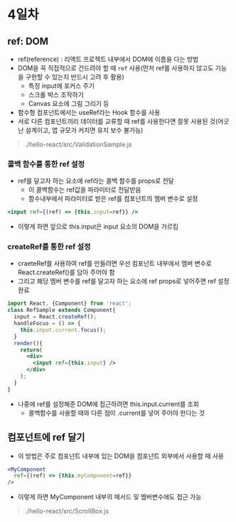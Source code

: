 # 4일차

## ref: DOM
- ref(reference) : 리액트 프로젝트 내부에서 DOM에 이름을 다는 방법
- DOM을 꼭 직접적으로 건드려야 할 때 `ref` 사용(먼저 ref를 사용하지 않고도 기능을 구현할 수 있는지 반드시 고려 후 활용)
  + 특정 input에 포커스 주기
  + 스크롤 박스 조작하기
  + Canvas 요소에 그림 그리기 등
- 함수형 컴포넌트에서는 useRef라는 Hook 함수를 사용
- 서로 다른 컴포넌트끼리 데이터를 교류할 때 ref를 사용한다면 잘못 사용된 것(어긋난 설계이고, 앱 규모가 커지면 유지 보수 불가능)
> ./hello-react/src/ValidationSample.js

### 콜백 함수를 통한 ref 설정
- ref를 달고자 하는 요소에 ref라는 콜백 함수를 props로 전달
  + 이 콜백함수는 ref값을 파라미터로 전달받음
  + 함수내부에서 파라미터로 받은 ref를 컴포넌트의 멤버 변수로 설정
```jsx
<input ref={(ref) => {this.input=ref}} />
```
- 이렇게 하면 앞으로 this.input은 input 요소의 DOM을 가르킴

### createRef를 통한 ref 설정
- craeteRef를 사용하여 ref를 만들려면 우선 컴포넌트 내부에서 멤버 변수로 React.createRef()를 담아 주어야 함
- 그리고 해당 멤버 변수를 ref를 달고자 하는 요소에 ref props로 넣어주면 ref 설정 완료
```jsx
import React, {Component} from 'react';
class RefSample extends Component{
  input = React.createRef();
  handleFocus = () => {
    this.input.current.focus();
  }
  render(){
    return(
      <div>
        <input ref={this.input} />
      </div>
    );
  }
}
```
- 나중에 ref를 설정해준 DOM에 접근하려면 this.input.current를 조회
  + 콜백함수를 사용할 때와 다른 점이 .current를 넣어 주어야 한다는 것

## 컴포넌트에 ref 달기
- 이 방법은 주로 컴포넌트 내부에 있는 DOM을 컴포넌트 외부에서 사용할 때 사용
```jsx
<MyComponent
  ref={(ref) => {this.myComponent=ref}}
/>
```
- 이렇게 하면 MyComponent 내부의 메서드 및 멤버변수에도 접근 가능
> ./hello-react/src/ScrollBox.js